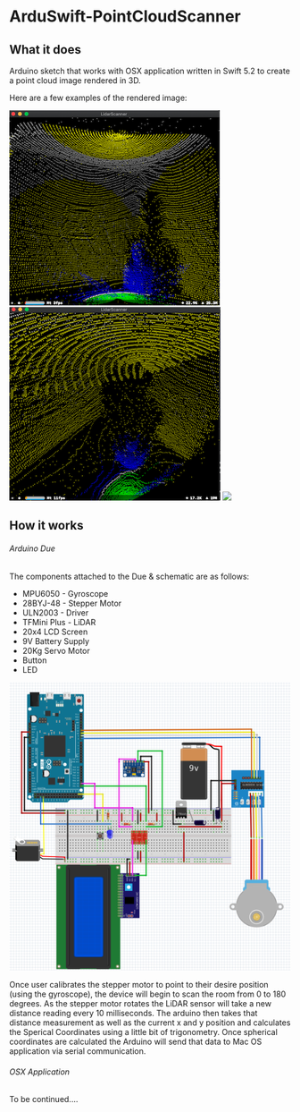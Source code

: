 # ArduSwift-PointCloudScanner

## What it does
Arduino sketch that works with OSX application written in Swift 5.2 to create a point cloud image rendered in 3D.

Here are a few examples of the rendered image:

[![ ](https://github.com/kevinvm093/ArduSwift-PointCloudScanner/blob/master/docs/PointCloudFront.png)](https://youtu.be/2XRfZTwrRYM "Click here to watch video!")
[![ ](https://github.com/kevinvm093/ArduSwift-PointCloudScanner/blob/master/docs/PointCloudTop.png)](https://youtu.be/2XRfZTwrRYM "Click here to watch video!")
[![ ](https://github.com/kevinvm093/ArduSwift-PointCloudScanner/blob/master/docs/LidarScannerGIF.gif)](https://youtu.be/2XRfZTwrRYM "Click here to watch video!")

## How it works

###### Arduino Due
The components attached to the Due & schematic are as follows:
* MPU6050   - Gyroscope
* 28BYJ-48  - Stepper Motor
* ULN2003   - Driver
* TFMini Plus - LiDAR
* 20x4 LCD Screen
* 9V Battery Supply
* 20Kg Servo Motor
* Button
* LED

[![ ](https://github.com/kevinvm093/ArduSwift-PointCloudScanner/blob/master/docs/breadboard_layout.png)](https://youtu.be/2XRfZTwrRYM "Click here to watch video!")

Once user calibrates the stepper motor to point to their desire position (using the gyroscope), the device will begin to scan the room from 0 to 180 degrees. 
As the stepper motor rotates the LiDAR sensor will take a new distance reading every 10 milliseconds. The arduino then takes that distance measurement as well as 
the current x and y position and calculates the Sperical Coordinates using a little bit of trigonometry. Once spherical coordinates are calculated the Arduino will 
send that data to Mac OS application via serial communication. 

###### OSX Application
To be continued.... 
